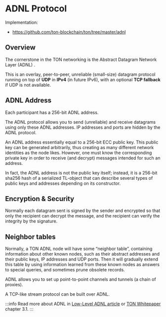 # ADNL Protocol

Implementation:
* https://github.com/ton-blockchain/ton/tree/master/adnl

## Overview

The cornerstone in the TON networking is the Abstract Datagram Network Layer (ADNL) . 

This is an overlay, peer-to-peer, unreliable (small-size) datagram protocol running on top of **UDP** in **IPv4** (in future IPv6), with an optional **TCP fallback** if UDP is not available.

## ADNL Address

Each participant has a 256-bit ADNL address.

The ADNL protocol allows you to send (unreliable) and receive datagrams using only these ADNL addresses. IP addresses and ports are hidden by the ADNL protocol.

An ADNL address essentially equal to a 256-bit ECC public key. This public key can be generated arbitrarily, thus creating as many different network identities as the node likes.
However, one must know the corresponding private key in order to receive (and decrypt) messages intended for such an address.

In fact, the ADNL address is not the public key itself; instead, it is a 256-bit sha256 hash of a serialized TL-object that can describe several types of public keys and addresses depending on its constructor.

## Encryption & Security

Normally each datagram sent is signed by the sender and encrypted so that only the recipient can decrypt the message, and the recipient can verify the integrity by the signature.

## Neighbor tables

Normally, a TON ADNL node will have some “neighbor table”, containing information about
other known nodes, such as their abstract addresses and their
public keys, IP addresses and UDP ports. Then it will gradually
extend this table by using information learned from these known nodes as
answers to special queries, and sometimes prune obsolete records.

ADNL allows you to set up point-to-point channels and tunnels (a chain of proxies).

A TCP-like stream protocol can be built over ADNL.

:::info
Read more about ADNL in [Low-Level ADNL article](/learn/networking/low-level-adnl) or [TON Whitepaper](https://ton.org/docs/ton.pdf) chapter 3.1.
:::
